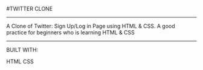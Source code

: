 
#TWITTER CLONE
****
A Clone of Twitter: Sign Up/Log in Page using HTML & CSS. A good practice for beginners who is learning HTML & CSS
****

BUILT WITH:

HTML 
CSS

